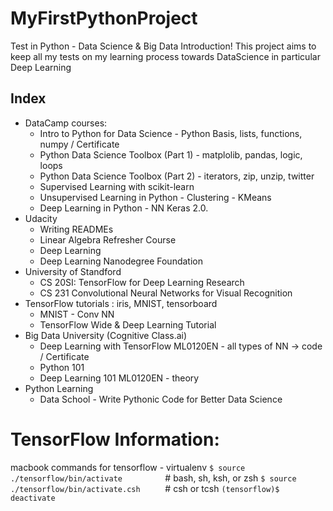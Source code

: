 # MyFirstPythonProject
Test in Python - Data Science &amp; Big Data  Introduction! 
This project aims to keep all my tests on my learning process towards DataScience in particular Deep Learning


## Index 
* DataCamp courses: 
    * Intro to Python for Data Science - Python Basis, lists, functions, numpy / Certificate
    * Python Data Science Toolbox (Part 1) - matplolib, pandas, logic, loops 
    * Python Data Science Toolbox (Part 2) - iterators, zip, unzip, twitter 
    * Supervised Learning with scikit-learn 
    * Unsupervised Learning in Python - Clustering - KMeans
    * Deep Learning in Python - NN Keras 2.0. 
* Udacity 
    * Writing READMEs
    * Linear Algebra Refresher Course
    * Deep Learning 
    * Deep Learning Nanodegree Foundation
* University of Standford 
    * CS 20SI: TensorFlow for Deep Learning Research
    * CS 231 Convolutional Neural Networks for Visual Recognition
* TensorFlow tutorials : iris, MNIST, tensorboard 
    * MNIST - Conv NN
    * TensorFlow Wide & Deep Learning Tutorial
* Big Data University (Cognitive Class.ai)
    * Deep Learning with TensorFlow ML0120EN - all types of NN -> code / Certificate
    * Python 101
    * Deep Learning 101  ML0120EN - theory 
* Python Learning 
    * Data School - Write Pythonic Code for Better Data Science



# TensorFlow Information: 
macbook commands for tensorflow - virtualenv
`$ source ./tensorflow/bin/activate         `     # bash, sh, ksh, or zsh
`$ source ./tensorflow/bin/activate.csh     ` # csh or tcsh 
`(tensorflow)$ deactivate                   `


